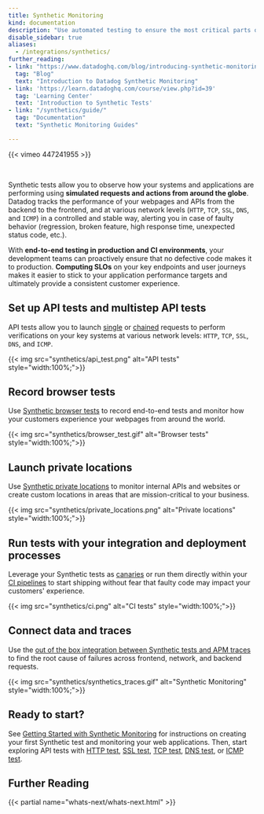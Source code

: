 ```yaml
---
title: Synthetic Monitoring
kind: documentation
description: "Use automated testing to ensure the most critical parts of your systems and applications are up and running from various locations around the world."
disable_sidebar: true
aliases:
  - /integrations/synthetics/
further_reading:
- link: "https://www.datadoghq.com/blog/introducing-synthetic-monitoring/"
  tag: "Blog"
  text: "Introduction to Datadog Synthetic Monitoring"
- link: 'https://learn.datadoghq.com/course/view.php?id=39'
  tag: 'Learning Center'
  text: 'Introduction to Synthetic Tests'
- link: "/synthetics/guide/"
  tag: "Documentation"
  text: "Synthetic Monitoring Guides"

---
```


{{< vimeo 447241955 >}}

<br/>

Synthetic tests allow you to observe how your systems and applications are performing using **simulated requests and actions from around the globe**. Datadog tracks the performance of your webpages and APIs from the backend to the frontend, and at various network levels (`HTTP`, `TCP`, `SSL`, `DNS`, and `ICMP`) in a controlled and stable way, alerting you in case of faulty behavior (regression, broken feature, high response time, unexpected status code, etc.). 

With **end-to-end testing in production and CI environments**, your development teams can proactively ensure that no defective code makes it to production. **Computing SLOs** on your key endpoints and user journeys makes it easier to stick to your application performance targets and ultimately provide a consistent customer experience.

## Set up API tests and multistep API tests

API tests allow you to launch [single][1] or [chained][2] requests to perform verifications on your key systems at various network levels: `HTTP`, `TCP`, `SSL`, `DNS`, and `ICMP`. 

{{< img src="synthetics/api_test.png" alt="API tests"  style="width:100%;">}}

## Record browser tests

Use [Synthetic browser tests][3] to record end-to-end tests and monitor how your customers experience your webpages from around the world.

{{< img src="synthetics/browser_test.gif" alt="Browser tests"  style="width:100%;">}}

## Launch private locations

Use [Synthetic private locations][4] to monitor internal APIs and websites or create custom locations in areas that are mission-critical to your business.

{{< img src="synthetics/private_locations.png" alt="Private locations"  style="width:100%;">}}

## Run tests with your integration and deployment processes

Leverage your Synthetic tests as [canaries][5] or run them directly within your [CI pipelines][5] to start shipping without fear that faulty code may impact your customers' experience.

 {{< img src="synthetics/ci.png" alt="CI tests"  style="width:100%;">}}

## Connect data and traces

Use the [out of the box integration between Synthetic tests and APM traces][6] to find the root cause of failures across frontend, network, and backend requests.

{{< img src="synthetics/synthetics_traces.gif" alt="Synthetic Monitoring" style="width:100%;">}}

## Ready to start?

See [Getting Started with Synthetic Monitoring][7] for instructions on creating your first Synthetic test and monitoring your web applications. Then, start exploring API tests with [HTTP test][8], [SSL test][9], [TCP test][10], [DNS test][11], or [ICMP test][12].

## Further Reading

{{< partial name="whats-next/whats-next.html" >}}

[1]: /synthetics/api_tests/
[2]: /synthetics/multistep
[3]: /synthetics/browser_tests
[4]: /synthetics/private_locations
[5]: /synthetics/ci/
[6]: /synthetics/apm/
[7]: /getting_started/synthetics
[8]: /synthetics/api_test/http_tests
[9]: /synthetics/api_tests/tcp_tests
[10]: /synthetics/api_tests/ssl_tests
[11]: /synthetics/api_tests/dns_tests
[12]: /synthetics/api_tests/icmp_tests
